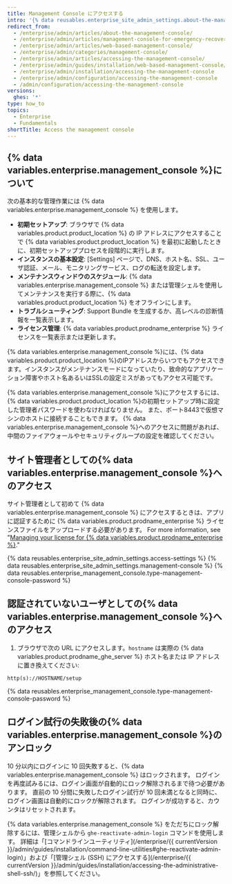```yaml
---
title: Management Console にアクセスする
intro: '{% data reusables.enterprise_site_admin_settings.about-the-management-console %}'
redirect_from:
  - /enterprise/admin/articles/about-the-management-console/
  - /enterprise/admin/articles/management-console-for-emergency-recovery/
  - /enterprise/admin/articles/web-based-management-console/
  - /enterprise/admin/categories/management-console/
  - /enterprise/admin/articles/accessing-the-management-console/
  - /enterprise/admin/guides/installation/web-based-management-console/
  - /enterprise/admin/installation/accessing-the-management-console
  - /enterprise/admin/configuration/accessing-the-management-console
  - /admin/configuration/accessing-the-management-console
versions:
  ghes: '*'
type: how_to
topics:
  - Enterprise
  - Fundamentals
shortTitle: Access the management console
---
```


## {% data variables.enterprise.management_console %}について

次の基本的な管理作業には {% data variables.enterprise.management_console %} を使用します。
- **初期セットアップ**: ブラウザで {% data variables.product.product_location %} の IP アドレスにアクセスすることで {% data variables.product.product_location %} を最初に起動したときに、初期セットアッププロセスを段階的に実行します。
- **インスタンスの基本設定**: [Settings] ページで、DNS、ホスト名、SSL、ユーザ認証、メール、モニタリングサービス、ログの転送を設定します。
- **メンテナンスウィンドウのスケジュール**: {% data variables.enterprise.management_console %} または管理シェルを使用してメンテナンスを実行する際に、{% data variables.product.product_location %} をオフラインにします。
- **トラブルシューティング**: Support Bundle を生成するか、高レベルの診断情報を一覧表示します。
- **ライセンス管理**: {% data variables.product.prodname_enterprise %} ライセンスを一覧表示または更新します。

{% data variables.enterprise.management_console %}には、{% data variables.product.product_location %}のIPアドレスからいつでもアクセスできます。インスタンスがメンテナンスモードになっていたり、致命的なアプリケーション障害やホスト名あるいはSSLの設定ミスがあってもアクセス可能です。

{% data variables.enterprise.management_console %}にアクセスするには、{% data variables.product.product_location %}の初期セットアップ時に設定した管理者パスワードを使わなければなりません。 また、ポート8443で仮想マシンのホストに接続することもできます。 {% data variables.enterprise.management_console %}へのアクセスに問題があれば、中間のファイアウォールやセキュリティグループの設定を確認してください。

## サイト管理者としての{% data variables.enterprise.management_console %}へのアクセス

サイト管理者として初めて {% data variables.enterprise.management_console %} にアクセスするときは、アプリに認証するために {% data variables.product.prodname_enterprise %} ライセンスファイルをアップロードする必要があります。 For more information, see "[Managing your license for {% data variables.product.prodname_enterprise %}](/billing/managing-your-license-for-github-enterprise)."

{% data reusables.enterprise_site_admin_settings.access-settings %}
{% data reusables.enterprise_site_admin_settings.management-console %}
{% data reusables.enterprise_management_console.type-management-console-password %}

## 認証されていないユーザとしての{% data variables.enterprise.management_console %}へのアクセス

1. ブラウザで次の URL にアクセスします。`hostname` は実際の {% data variables.product.prodname_ghe_server %} ホスト名または IP アドレスに置き換えてください:
  ```shell
  http(s)://HOSTNAME/setup
  ```
{% data reusables.enterprise_management_console.type-management-console-password %}

## ログイン試行の失敗後の{% data variables.enterprise.management_console %}のアンロック

10 分以内にログインに 10 回失敗すると、{% data variables.enterprise.management_console %} はロックされます。 ログインを再度試みるには、ログイン画面が自動的にロック解除されるまで待つ必要があります。 直前の 10 分間に失敗したログイン試行が 10 回未満となると同時に、ログイン画面は自動的にロックが解除されます。 ログインが成功すると、カウンタはリセットされます。

{% data variables.enterprise.management_console %} をただちにロック解除するには、管理シェルから `ghe-reactivate-admin-login` コマンドを使用します。 詳細は「[コマンドラインユーティリティ](/enterprise/{{ currentVersion }}/admin/guides/installation/command-line-utilities#ghe-reactivate-admin-login)」および「[管理シェル (SSH) にアクセスする](/enterprise/{{ currentVersion }}/admin/guides/installation/accessing-the-administrative-shell-ssh/)」を参照してください。
